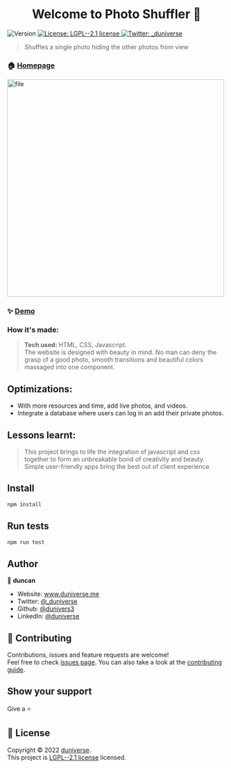 <h1 align="center">Welcome to Photo Shuffler 👋</h1>
<p>
  <img alt="Version" src="https://img.shields.io/badge/version-0.0.1-blue.svg?cacheSeconds=2592000" />
  <a href="https://github.com/dunivers3/kaneliPhotoStudioShuffler/blob/main/LICENSE" target="_blank">
    <img alt="License: LGPL--2.1 license" src="https://img.shields.io/badge/License-LGPL--2.1 license-yellow.svg" />
  </a>
    <a href="https://twitter.com/_duniverse" target="_blank">
    <img alt="Twitter: _duniverse" src="https://img.shields.io/twitter/follow/_duniverse.svg?style=social" />
  </a>
</p>

> Shuffles a single photo hiding the other photos from view

### 🏠 [Homepage](kanelStudio.netlify.app)

<img src="https://images.pexels.com/photos/10502162/pexels-photo-10502162.jpeg?cs=srgb&dl=pexels-kwon-osu-10502162.jpg&fm=jpg" style="width: auto; height: 500px" alt ="file">

### ✨ [Demo](https://github.com/dunivers3/kaneliPhotoStudioShuffler)

### How it's made:

> <strong>Tech used: </strong> HTML, CSS, Javascript. </br>
> The website is designed with beauty in mind. No man can deny the grasp of a good photo, smooth transitions and beautiful colors massaged into one component.

## Optimizations:

-   With more resources and time, add live photos, and videos.
-   Integrate a database where users can log in an add their private photos.

## Lessons learnt:

> This project brings to life the integration of javascript and css together to form an unbreakable bond of creativity and beauty.
> Simple user-friendly apps bring the best out of client experience

## Install

```sh
npm install
```

## Run tests

```sh
npm run test
```

## Author

👤 **duncan**

-   Website: www.duniverse.me
-   Twitter: [@\_duniverse](https://twitter.com/_duniverse)
-   Github: [@dunivers3](https://github.com/dunivers3)
-   LinkedIn: [@duniverse](https://linkedin.com/in/duniverse)

## 🤝 Contributing

Contributions, issues and feature requests are welcome!<br />Feel free to check [issues page](https://github.com/dunivers3/kaneliPhotoStudioShuffler/issues). You can also take a look at the [contributing guide](https://github.com/dunivers3/kaneliPhotoStudioShuffler/pulls).

## Show your support

Give a ⭐️

## 📝 License

Copyright © 2022 [duniverse](https://github.com/dunivers3).<br />
This project is [LGPL--2.1 license](https://github.com/dunivers3/kaneliPhotoStudioShuffler/blob/main/LICENSE) licensed.
